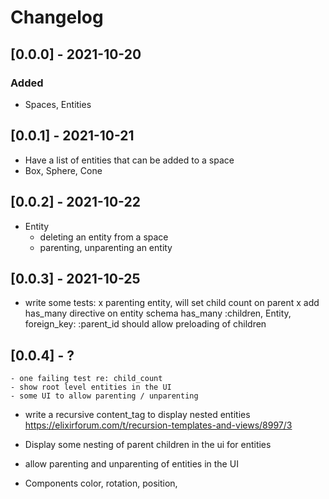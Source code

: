 # Changelog

## [0.0.0] - 2021-10-20
### Added
- Spaces, Entities
## [0.0.1] - 2021-10-21
<!-- - Space has one or more 'scene' entities. -->
- Have a list of entities that can be added to a space
- Box, Sphere, Cone
## [0.0.2] - 2021-10-22
- Entity
   - deleting an entity from a space
   - parenting, unparenting an entity
## [0.0.3] - 2021-10-25
- write some tests:
  x parenting entity, will set child count on parent
  x add has_many directive on entity schema 
    has_many :children, Entity, foreign_key: :parent_id
    should allow preloading of children
## [0.0.4] - ?
    - one failing test re: child_count
    - show root level entities in the UI
    - some UI to allow parenting / unparenting

  - write a recursive content_tag to display nested entities
  https://elixirforum.com/t/recursion-templates-and-views/8997/3

- Display some nesting of parent children in the ui for entities
- allow parenting and unparenting of entities in the UI
- Components
   color, rotation, position, 
